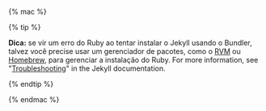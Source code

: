 {% mac %}

{% tip %}

**Dica:** se vir um erro do Ruby ao tentar instalar o Jekyll usando o Bundler, talvez você precise usar um gerenciador de pacotes, como o [RVM](https://rvm.io/) ou [Homebrew](http://brew.sh/), para gerenciar a instalação do Ruby. For more information, see "[Troubleshooting](https://jekyllrb.com/docs/troubleshooting/#jekyll--macos)" in the Jekyll documentation.

{% endtip %}

{% endmac %}
